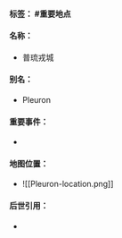#### 标签： #重要地点
#### 名称：
- 普琉戎城
#### 别名：
- Pleuron
#### 重要事件：
- 
#### 地图位置：
- ![[Pleuron-location.png]]
#### 后世引用：
- 